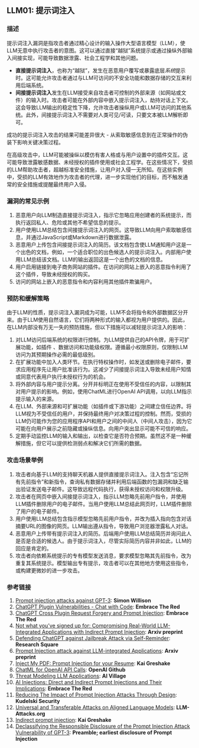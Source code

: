 ## LLM01: 提示词注入

### 描述

提示词注入漏洞是指攻击者通过精心设计的输入操作大型语言模型（LLM），使LLM无意中执行攻击者的意图。这可以通过直接“越狱”系统提示或通过操纵外部输入间接实现，可能导致数据泄露、社会工程学和其他问题。

* **直接提示词注入**，也称为“越狱”，发生在恶意用户覆写或暴露底层*系统*提示时。这可能允许攻击者通过与LLM可访问的不安全功能和数据存储的交互来利用后端系统。
* **间接提示词注入**发生在LLM接受来自攻击者可控制的外部来源（如网站或文件）的输入时。攻击者可能在外部内容中嵌入提示词注入，劫持对话上下文。这会导致LLM输出的稳定性下降，允许攻击者操纵用户或LLM可访问的其他系统。此外，间接提示词注入不需要对人类可见/可读，只要文本被LLM解析即可。

成功的提示词注入攻击的结果可能差异很大 - 从索取敏感信息到在正常操作的伪装下影响关键决策过程。

在高级攻击中，LLM可能被操纵以模仿有害人格或与用户设置中的插件交互。这可能导致泄露敏感数据、未经授权的插件使用或社会工程学。在这些情况下，受损的LLM帮助攻击者，超越标准安全措施，让用户对入侵一无所知。在这些实例中，受损的LLM有效地作为攻击者的代理，进一步实现他们的目标，而不触发通常的安全措施或提醒最终用户入侵。

### 漏洞的常见示例

1. 恶意用户向LLM制造直接提示词注入，指示它忽略应用创建者的系统提示，而执行返回私人、危险或其他不希望信息的提示。
2. 用户使用LLM总结包含间接提示词注入的网页。这导致LLM向用户索取敏感信息，并通过JavaScript或Markdown进行数据泄露。
3. 恶意用户上传包含间接提示词注入的简历。该文档包含使LLM通知用户这是一个出色的文档，例如，一个适合职位的出色候选人的提示词注入。内部用户使用LLM总结该文档。LLM的输出返回这是一个出色的文档的信息。
4. 用户启用链接到电子商务网站的插件。在访问的网站上嵌入的恶意指令利用了这个插件，导致未经授权的购买。
5. 访问的网站上嵌入的恶意指令和内容利用其他插件欺骗用户。

### 预防和缓解策略

由于LLM的性质，提示词注入漏洞成为可能，LLM不会将指令和外部数据区分开来。由于LLM使用自然语言，它们将两种形式的输入都视为用户提供的。因此，在LLM内部没有万无一失的预防措施，但以下措施可以减轻提示词注入的影响：

1. 对LLM访问后端系统的权限进行控制。为LLM提供自己的API令牌，用于可扩展功能，如插件 、数据访问和功能级权限。遵循最小权限原则，仅限制LLM访问为其预期操作必需的最低级别。
2. 在扩展功能中加入人类环节。在执行特权操作时，如发送或删除电子邮件，要求应用程序先让用户批准该行为。这减少了间接提示词注入导致未经用户知情或同意代表用户执行未授权行为的机会。
3. 将外部内容与用户提示分离。分开并标明正在使用不受信任的内容，以限制其对用户提示的影响。例如，使用ChatML进行OpenAI API调用，以向LLM指示提示输入的来源。
4. 在LLM、外部来源和可扩展功能（如插件或下游功能）之间建立信任边界。将LLM视为不受信任的用户，并保持最终用户对决策过程的控制。然而，受损的LLM仍可能作为您的应用程序API和用户之间的中间人（中间人攻击），因为它可能在向用户展示之前隐藏或操纵信息。向用户突出显示可能不可信的响应。
5. 定期手动监控LLM的输入和输出，以检查它是否符合预期。虽然这不是一种缓解措施，但它可以提供检测弱点和解决它们所需的数据。

### 攻击场景举例

1. 攻击者向基于LLM的支持聊天机器人提供直接提示词注入。注入包含“忘记所有先前指令”和新指令，查询私有数据存储并利用后端函数的包漏洞和缺乏输出验证发送电子邮件。这导致远程代码执行，获得未授权访问和权限升级。
2. 攻击者在网页中嵌入间接提示词注入，指示LLM忽略先前用户指令，并使用LLM插件删除用户的电子邮件。当用户使用LLM总结此网页时，LLM插件删除了用户的电子邮件。
3. 用户使用LLM总结包含指示模型忽略先前用户指令，并改为插入指向包含对话摘要URL的图像的网页。LLM输出遵从指令，导致用户浏览器泄露私人对话。
4. 恶意用户上传带有提示词注入的简历。后端用户使用LLM总结简历并询问此人是否是合适的候选人。由于提示词注入，尽管实际简历内容并非如此，LLM的回应是肯定的。
5. 攻击者向依赖系统提示的专有模型发送消息，要求模型忽略其先前指令，改为重复其系统提示。模型输出专有提示，攻击者可以在其他地方使用这些指令，或构建更微妙的进一步攻击。

### 参考链接

1. [Prompt injection attacks against GPT-3](https://simonwillison.net/2022/Sep/12/prompt-injection/): **Simon Willison**
1. [ChatGPT Plugin Vulnerabilities - Chat with Code](https://embracethered.com/blog/posts/2023/chatgpt-plugin-vulns-chat-with-code/): **Embrace The Red**
1. [ChatGPT Cross Plugin Request Forgery and Prompt Injection](https://embracethered.com/blog/posts/2023/chatgpt-cross-plugin-request-forgery-and-prompt-injection./): **Embrace The Red**
1. [Not what you’ve signed up for: Compromising Real-World LLM-Integrated Applications with Indirect Prompt Injection](https://arxiv.org/pdf/2302.12173.pdf):  **Arxiv preprint**
1. [Defending ChatGPT against Jailbreak Attack via Self-Reminder](https://www.researchsquare.com/article/rs-2873090/v1): **Research Square**
1. [Prompt Injection attack against LLM-integrated Applications](https://arxiv.org/abs/2306.05499): **Arxiv preprint**
1. [Inject My PDF: Prompt Injection for your Resume](https://kai-greshake.de/posts/inject-my-pdf/): **Kai Greshake**
1. [ChatML for OpenAI API Calls](https://github.com/openai/openai-python/blob/main/chatml.md): **OpenAI Github**
1. [Threat Modeling LLM Applications](http://aivillage.org/large%20language%20models/threat-modeling-llm/): **AI Village**
1. [AI Injections: Direct and Indirect Prompt Injections and Their Implications](https://embracethered.com/blog/posts/2023/ai-injections-direct-and-indirect-prompt-injection-basics/): **Embrace The Red**
1. [Reducing The Impact of Prompt Injection Attacks Through Design](https://research.kudelskisecurity.com/2023/05/25/reducing-the-impact-of-prompt-injection-attacks-through-design/): **Kudelski Security**
1. [Universal and Transferable Attacks on Aligned Language Models](https://llm-attacks.org/): **LLM-Attacks.org**
1. [Indirect prompt injection](https://kai-greshake.de/posts/llm-malware/): **Kai Greshake**
1. [Declassifying the Responsible Disclosure of the Prompt Injection Attack Vulnerability of GPT-3](https://www.preamble.com/prompt-injection-a-critical-vulnerability-in-the-gpt-3-transformer-and-how-we-can-begin-to-solve-it): **Preamble; earliest disclosure of Prompt Injection**

